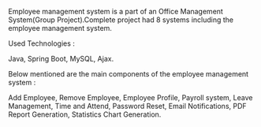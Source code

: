 Employee management system is a part of an Office Management System(Group Project).Complete project had 8 systems including the employee management system.

Used Technologies :

Java,
Spring Boot,
MySQL,
Ajax.

Below mentioned are the main components of the employee management system :

Add Employee,
Remove Employee,
Employee Profile,
Payroll system,
Leave Management,
Time and Attend,
Password Reset,
Email Notifications,
PDF Report Generation,
Statistics Chart Generation.
